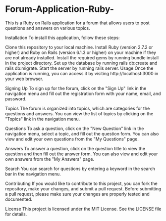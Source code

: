 # Forum-Application-Ruby-
This is a Ruby on Rails application for a forum that allows users to post questions and answers on various topics.

Installation
To install this application, follow these steps:

Clone this repository to your local machine.
Install Ruby (version 2.7.2 or higher) and Ruby on Rails (version 6.1.3 or higher) on your machine if they are not already installed.
Install the required gems by running bundle install in the project directory.
Set up the database by running rails db:create and rails db:migrate.
Start the server by running rails server.
Usage
Once the application is running, you can access it by visiting http://localhost:3000 in your web browser.

Signing Up
To sign up for the forum, click on the "Sign Up" link in the navigation menu and fill out the registration form with your name, email, and password.

Topics
The forum is organized into topics, which are categories for the questions and answers. You can view the list of topics by clicking on the "Topics" link in the navigation menu.

Questions
To ask a question, click on the "New Question" link in the navigation menu, select a topic, and fill out the question form. You can also view and edit your own questions from the "My Questions" page.

Answers
To answer a question, click on the question title to view the question and then fill out the answer form. You can also view and edit your own answers from the "My Answers" page.

Search
You can search for questions by entering a keyword in the search bar in the navigation menu.

Contributing
If you would like to contribute to this project, you can fork the repository, make your changes, and submit a pull request. Before submitting a pull request, please make sure your changes are properly tested and documented.

License
This project is licensed under the MIT License. See the LICENSE file for details.
